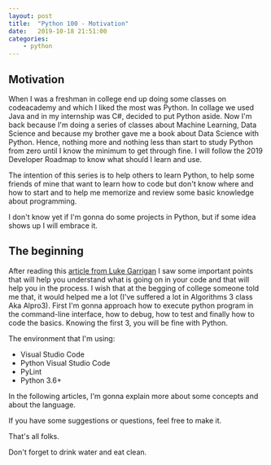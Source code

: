 ```yaml
---
layout: post
title:  "Python 100 - Motivation"
date:   2019-10-18 21:51:00
categories: 
    - python
---
```


## Motivation

When I was a freshman in college end up doing some classes on codeacademy and which I liked the most was Python. In collage we used Java and in my internship was C#, decided to put Python aside. Now I'm back because I'm doing a series of classes about Machine Learning, Data Science and because my brother gave me a book about Data Science with Python. Hence, nothing more and nothing less than start to study Python from zero until I know the minimum to get through fine. I will follow the 2019 Developer Roadmap to know what should I learn and use.

The intention of this series is to help others to learn Python, to help some friends of mine that want to learn how to code but don't know where and how to start and to help me memorize and review some basic knowledge about programming.

I don't know yet if I'm gonna do some projects in Python, but if some idea shows up I will embrace it.

## The beginning

After reading this [article from Luke Garrigan](https://dev.to/lukegarrigan/why-codewars-is-the-best-way-to-learn-a-new-programming-language-4216) I saw some important points that will help you understand what is going on in your code and that will help you in the process. I wish that at the begging of college someone told me that, it would helped me a lot (I've suffered a lot in Algorithms 3 class Aka Alpro3). First I'm gonna approach how to execute python program in the command-line interface, how to debug, how to test and finally how to code the basics. Knowing the first 3, you will be fine with Python.

The environment that I'm using:

- Visual Studio Code
- Python Visual Studio Code
- PyLint
- Python 3.6+

In the following articles, I'm gonna explain more about some concepts and about the language.

If you have some suggestions or questions, feel free to make it.

That's all folks.

Don't forget to drink water and eat clean.
